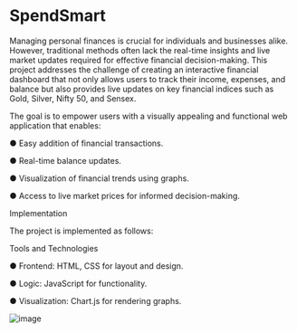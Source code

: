 # SpendSmart
 Managing personal finances is crucial for individuals and businesses alike. However, traditional
 methods often lack the real-time insights and live market updates required for effective financial
 decision-making. This project addresses the challenge of creating an interactive financial
 dashboard that not only allows users to track their income, expenses, and balance but also
 provides live updates on key financial indices such as Gold, Silver, Nifty 50, and Sensex.
 
 The goal is to empower users with a visually appealing and functional web application that
 enables:
 
 ● Easy addition of financial transactions.
 
 ● Real-time balance updates.
 
 ● Visualization of financial trends using graphs.
 
 ● Access to live market prices for informed decision-making.
 

Implementation

 The project is implemented as follows:
 
 Tools and Technologies
 
 ● Frontend: HTML, CSS for layout and design.

 ● Logic: JavaScript for functionality.
 
 ● Visualization: Chart.js for rendering graphs.

 ![image](https://github.com/user-attachments/assets/df18ae33-0e38-4a70-952b-318f92f3deb7)
